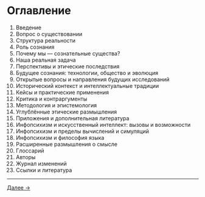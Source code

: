 # Оглавление

1. Введение
2. Вопрос о существовании
3. Структура реальности
4. Роль сознания
5. Почему мы — сознательные существа?
6. Наша реальная задача
7. Перспективы и этические последствия
8. Будущее сознания: технологии, общество и эволюция
9. Открытые вопросы и направления будущих исследований
10. Исторический контекст и интеллектуальные традиции
11. Кейсы и практические применения
12. Критика и контраргументы
13. Методология и эпистемология
14. Углублённые этические размышления
15. Приложения и дополнительная литература
16. Инфопсихизм и искусственный интеллект: вызовы и возможности
17. Инфопсихизм и пределы вычислений и симуляций
18. Инфопсихизм и философия языка
19. Расширенные размышления о смысле
20. Глоссарий
21. Авторы
22. Журнал изменений
23. Ссылки и литература

---
<div class="navigation-links"><a href="00_Содержание.md" class="nav-link next-link">Далее →</a>
</div>
